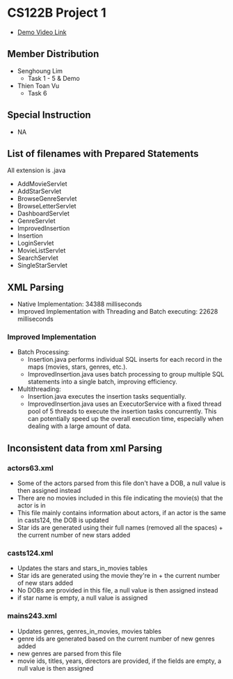 # CS122B Project 1
- [Demo Video Link](https://www.youtube.com/watch?v=MJYs5xoLV0Y)
## Member Distribution
  - Senghoung Lim
    - Task 1 - 5 & Demo
  - Thien Toan Vu
    - Task 6
## Special Instruction
- NA

## List of filenames with Prepared Statements
All extension is .java
- AddMovieServlet
- AddStarServlet
- BrowseGenreServlet
- BrowseLetterServlet
- DashboardServlet
- GenreServlet
- ImprovedInsertion
- Insertion
- LoginServlet
- MovieListServlet
- SearchServlet
- SingleStarServlet

## XML Parsing
- Native Implementation: 34388 milliseconds
- Improved Implementation with Threading and Batch executing: 22628 milliseconds
### Improved Implementation
- Batch Processing:
  - Insertion.java performs individual SQL inserts for each record in the maps (movies, stars, genres, etc.). 
  - ImprovedInsertion.java uses batch processing to group multiple SQL statements into a single batch, improving efficiency.
- Multithreading:
  - Insertion.java executes the insertion tasks sequentially. 
  - ImprovedInsertion.java uses an ExecutorService with a fixed thread pool of 5 threads to execute the insertion tasks concurrently. This can potentially speed up the overall execution time, especially when dealing with a large amount of data.

## Inconsistent data from xml Parsing  
### actors63.xml
- Some of the actors parsed from this file don't have a DOB, a null value is then assigned instead
- There are no movies included in this file indicating the movie(s) that the actor is in
- This file mainly contains information about actors, if an actor is the same in casts124, the DOB is updated
- Star ids are generated using their full names (removed all the spaces) + the current number of new stars added
### casts124.xml
- Updates the stars and stars_in_movies tables
- Star ids are generated using the movie they're in + the current number of new stars added
- No DOBs are provided in this file, a null value is then assigned instead
- if star name is empty, a null value is assigned
### mains243.xml
- Updates genres, genres_in_movies, movies tables
- genre ids are generated based on the current number of new genres added
- new genres are parsed from this file
- movie ids, titles, years, directors are provided, if the fields are empty, a null value is then assigned



